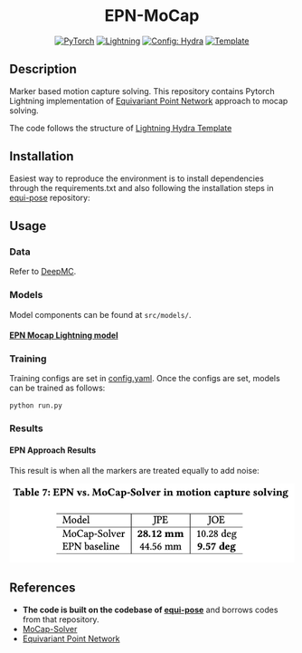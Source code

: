 <div align="center">

# EPN-MoCap

<a href="https://pytorch.org/get-started/locally/"><img alt="PyTorch" src="https://img.shields.io/badge/PyTorch-ee4c2c?logo=pytorch&logoColor=white"></a>
<a href="https://pytorchlightning.ai/"><img alt="Lightning" src="https://img.shields.io/badge/-Lightning-792ee5?logo=pytorchlightning&logoColor=white"></a>
<a href="https://hydra.cc/"><img alt="Config: Hydra" src="https://img.shields.io/badge/Config-Hydra-89b8cd"></a>
<a href="https://github.com/ashleve/lightning-hydra-template"><img alt="Template" src="https://img.shields.io/badge/-Lightning--Hydra--Template-017F2F?style=flat&logo=github&labelColor=gray"></a><br>

</div>

## Description

Marker based motion capture solving. This repository contains Pytorch Lightning implementation of [Equivariant Point Network](https://arxiv.org/abs/2103.14147) approach to mocap solving.

The code follows the structure of [Lightning Hydra Template](https://github.com/ashleve/lightning-hydra-template)

## Installation

Easiest way to reproduce the environment is to install dependencies through the requirements.txt and also following the installation steps in [equi-pose](https://github.com/dragonlong/equi-pose) repository:

## Usage

### Data 

Refer to [DeepMC](https://github.com/beyaldiz/DeepMC).

### Models

Model components can be found at `src/models/`.

#### [EPN Mocap Lightning model](https://github.com/beyaldiz/epn-mocap/blob/main/src/models/epn_mocap_model.py)

### Training

Training configs are set in [config.yaml](https://github.com/beyaldiz/epn-mocap/blob/main/configs/config.yaml). Once the configs are set, models can be trained as follows:
```
python run.py
```

### Results

#### EPN Approach Results

This result is when all the markers are treated equally to add noise:

<img src="https://github.com/beyaldiz/epn-mocap/blob/main/images/results.png" width="600">

## References
- __The code is built on the codebase of [equi-pose](https://github.com/dragonlong/equi-pose)__ and borrows codes from that repository.
- [MoCap-Solver](https://github.com/NetEase-GameAI/MoCap-Solver)
- [Equivariant Point Network](https://arxiv.org/abs/2103.14147)
